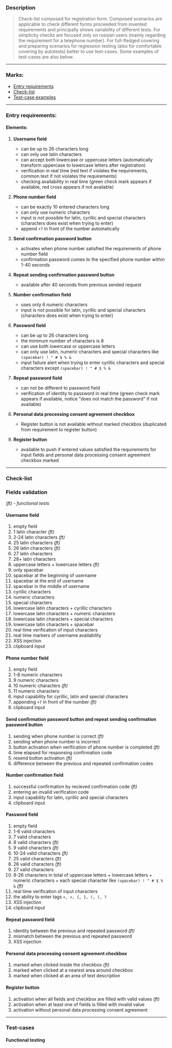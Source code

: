 ### Description 
> Check-list composed for registration form. 
Composed scenarios are applicable to check different forms proceeded from invented requirements and principally shows variability of different tests.
For simplicity checks are focused only on russian users (mainly regarding the requirement for a telephone number).
For full-fledged covering and preparing scenarios for regression testing (also for comfortable covering by autotests) better to use test-cases. 
Some examples of test-cases are also below. 
---
### Marks:
- [Entry requirements](#entryrequirements)
- [Check-list](#checklist)
- [Test-case examples](#testcases)

---
### Entry requirements:<a name="entryrequirements"></a>

#### Elements:
1. **Username field**
    - can be up to 26 characters long
    - can only use latin characters
    - can accept both lowercase or uppercase letters (automatically transform uppercase to lowercase letters after registration)
    - verification in real time (red text if violates the requirements, common text if not violates the requirements)
    - checking availability in real time (green check mark appears if available, red cross appears if not available)

2. **Phone number field**
    - can be exactly 10 entered characters long
    - can only use numeric characters
    - input is not possible for latin, cyrillic and special characters (characters does exist when trying to enter)
    - append `+7` in front of the number automatically 

3. **Send confirmation password button** 
    - activates when phone number satisfied the requirements of phone number field
    - confirmation password comes to the specified phone number within 1-40 seconds

4. **Repeat sending confirmation password button**
    - available after 40 seconds from previous sended request

5. **Number confirmation field**
    - uses only 6 numeric characters
    - input is not possible for latin, cyrillic and special characters (characters does exist when trying to enter)
   
6.  **Password field**
    - can be up to 26 characters long
    - the minimum number of characters is 8
    - can use both lowercase or uppercase letters
    - can only use latin, numeric characters and special characters like `(spacebar) ! " # $ % &` 
    - input failure alert when trying to enter cyrillic characters and special characters except `(spacebar) ! " # $ % &`
7. **Repeat password field**
    - can not be different to password field
    - verification of identity to password in real time (green check mark appears if available, notice "does not match the password" if not available) 

8. **Personal data processing consent agreement checkbox**
    - Register button is not available without marked checkbox (duplicated from requirement to register button)

9. **Register button**
    - available to push if entered values satisfied the requirements for input fields and personal data processing consent agreement checkbox marked


---
### Check-list<a name="checklist"></a>
### Fields validation
*(ft) - functional tests*

#### Username field
1. empty field
2. 1 latin character *(ft)*
3. 2-24 latin characters *(ft)*
4. 25 latin characters *(ft)*
5. 26 latin characters *(ft)*
6. 27 latin characters
7. 28+ latin characters
8. uppercase letters + lowercase letters *(ft)*
9. only spacebar
10. spacebar at the beginning of username
11. spacebar at the end of username
12. spacebar in the middle of username
13. cyrillic characters
14. numeric characters
15. special characters
16. lowercase latin characters + cyrillic characters
17. lowercase latin characters + numeric characters
18. lowercase latin characters + special characters
19. lowercase latin characters + spacebar
20. real time verification of input characters
21. real time markers of username availability
22. XSS injection
23. clipboard input

#### Phone number field
1. empty field
2. 1-8 numeric characters
3. 9 numeric characters
4. 10 numeric characters *(ft)*
5. 11 numeric characters
6. input capability for cyrillic, latin and special characters
7. appending `+7` in front of the number *(ft)*
8. clipboard input

#### Send confirmation password button and repeat sending confirmation password button
1. sending when phone number is correct *(ft)*
2. sending when phone number is incorrect
3. button activation when verification of phone number is completed *(ft)*
4. time elapsed for responsing confirmation code
5. resend button activation *(ft)*
6. difference between the previous and repeated confirmation codes

#### Number confirmation field
1. successful confirmation by recieved confirmation code *(ft)*
2. entering an invalid verification code
3. input capability for latin, cyrillic and special characters
4. clipboard input

#### Password field
1. empty field
2. 1-6 valid characters 
3. 7 valid characters 
4. 8 valid characters *(ft)*
5. 9 valid characters *(ft)*
6. 10-24 valid characters *(ft)*
7. 25 valid characters *(ft)*
8. 26 valid characters *(ft)*
9. 27 valid characters
10. 8-26 characters in total of uppercase letters + lowercase letters + numeric characters + each special character like `(spacebar) ! " # $ % &` *(ft)*
11. real time verification of input characters
12. the ability to enter tags `<, >, {, }, (, ), ?`
13. XSS injection
14. clipboard input

#### Repeat password field
1. identity between the previous and repeated password *(ft)*
2. mismatch between the previous and repeated password
3. XSS injection

#### Personal data processing consent agreement checkbox
1. marked when clicked inside the checkbox *(ft)*
2. marked when clicked at a nearest area around checkbox
3. marked when clicked at an area of text description

#### Register button
1. activation when all fields and checkbox are filled with valid values *(ft)*
2. activation when at least one of fields is filled with invalid value
3. activation without personal data processing consent agreement 


---
### Test-cases<a  name="testcases"></a>

#### Functional testing
> 
